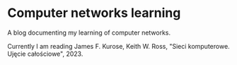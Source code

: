# Computer networks learning

A blog documenting my learning of computer networks.

Currently I am reading James F. Kurose, Keith W. Ross, "Sieci komputerowe. Ujęcie całościowe", 2023.
